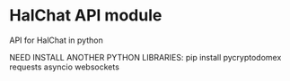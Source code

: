 # HalChat API module

API for HalChat in python

NEED INSTALL ANOTHER PYTHON LIBRARIES:
pip install pycryptodomex requests asyncio websockets